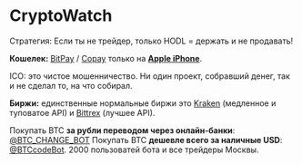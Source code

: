 # CryptoWatch

Стратегия:
Если ты не трейдер, только HODL = держать и не продавать!

<b>Кошелек:</b> <a href="https://bitpay.com">BitPay</a> / <a href="https://copay.io">Copay</a> только на <a href="https://appsto.re/ru/gLtHeb.i"><b>Apple iPhone</b></a>.

ICO: это чистое мошенничество. Ни один проект, собравший денег, так и не сделал то, на что собирал.

<b>Биржи:</b> единственные нормальные биржи это <a href="https://kraken.com">Kraken</a> (медленное и туповатое API) и <a href="https://bittrex.com">Bittrex</a> (лучшее API).

Покупать BTC <b>за рубли переводом через онлайн-банки</b>: <a href="t.me/BTC_CHANGE_BOT?start=601635ssAffiliate">@BTC_CHANGE_BOT</a>
Покупать BTC <b>дешевле всего за наличные USD</b>: <a href="t.me/BTCcodeBot">@BTCcodeBot</a>. 2000 пользоватей бота и все трейдеры Москвы.
